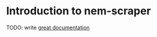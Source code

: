 # Introduction to nem-scraper

TODO: write [great documentation](http://jacobian.org/writing/what-to-write/)
